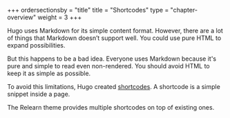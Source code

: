 +++
ordersectionsby = "title"
title = "Shortcodes"
type = "chapter-overview"
weight = 3
+++

Hugo uses Markdown for its simple content format. However, there are a lot of things that Markdown doesn’t support well. You could use pure HTML to expand possibilities.

But this happens to be a bad idea. Everyone uses Markdown because it's pure and simple to read even non-rendered. You should avoid HTML to keep it as simple as possible.

To avoid this limitations, Hugo created [shortcodes](https://gohugo.io/extras/shortcodes/). A shortcode is a simple snippet inside a page.

The Relearn theme provides multiple shortcodes on top of existing ones.
